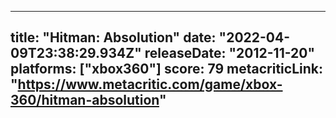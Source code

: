 
---
title: "Hitman: Absolution"
date: "2022-04-09T23:38:29.934Z"
releaseDate: "2012-11-20"
platforms: ["xbox360"]
score: 79
metacriticLink: "https://www.metacritic.com/game/xbox-360/hitman-absolution"
---
